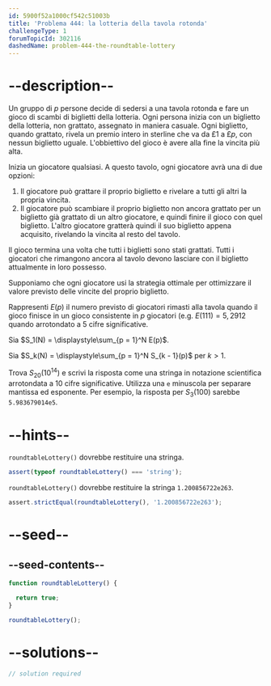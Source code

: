 ```yaml
---
id: 5900f52a1000cf542c51003b
title: 'Problema 444: la lotteria della tavola rotonda'
challengeType: 1
forumTopicId: 302116
dashedName: problem-444-the-roundtable-lottery
---
```


# --description--

Un gruppo di $p$ persone decide di sedersi a una tavola rotonda e fare un gioco di scambi di biglietti della lotteria. Ogni persona inizia con un biglietto della lotteria, non grattato, assegnato in maniera casuale. Ogni biglietto, quando grattato, rivela un premio intero in sterline che va da £1 a £$p$, con nessun biglietto uguale. L'obbiettivo del gioco è avere alla fine la vincita più alta.

Inizia un giocatore qualsiasi. A questo tavolo, ogni giocatore avrà una di due opzioni:

1.  Il giocatore può grattare il proprio biglietto e rivelare a tutti gli altri la propria vincita.
2.  Il giocatore può scambiare il proprio biglietto non ancora grattato per un biglietto già grattato di un altro giocatore, e quindi finire il gioco con quel biglietto. L'altro giocatore gratterà quindi il suo biglietto appena acquisito, rivelando la vincita al resto del tavolo.

Il gioco termina una volta che tutti i biglietti sono stati grattati. Tutti i giocatori che rimangono ancora al tavolo devono lasciare con il biglietto attualmente in loro possesso.

Supponiamo che ogni giocatore usi la strategia ottimale per ottimizzare il valore previsto delle vincite del proprio biglietto.

Rappresenti $E(p)$ il numero previsto di giocatori rimasti alla tavola quando il gioco finisce in un gioco consistente in $p$ giocatori (e.g. $E(111)=5,2912$ quando arrotondato a 5 cifre significative.

Sia $S_1(N) = \displaystyle\sum_{p = 1}^N E(p)$.

Sia $S_k(N) = \displaystyle\sum_{p = 1}^N S_{k - 1}(p)$ per $k > 1$.

Trova $S_{20}({10}^{14})$ e scrivi la risposta come una stringa in notazione scientifica arrotondata a 10 cifre significative. Utilizza una `e` minuscola per separare mantissa ed esponente. Per esempio, la risposta per $S_3(100)$ sarebbe `5.983679014e5`.

# --hints--

`roundtableLottery()` dovrebbe restituire una stringa.

```js
assert(typeof roundtableLottery() === 'string');
```

`roundtableLottery()` dovrebbe restituire la stringa `1.200856722e263`.

```js
assert.strictEqual(roundtableLottery(), '1.200856722e263');
```

# --seed--

## --seed-contents--

```js
function roundtableLottery() {

  return true;
}

roundtableLottery();
```

# --solutions--

```js
// solution required
```
